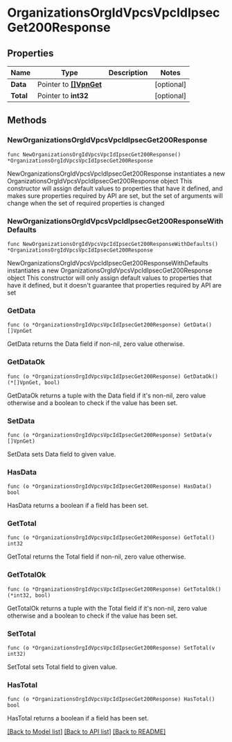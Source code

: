 # OrganizationsOrgIdVpcsVpcIdIpsecGet200Response

## Properties

Name | Type | Description | Notes
------------ | ------------- | ------------- | -------------
**Data** | Pointer to [**[]VpnGet**](VpnGet.md) |  | [optional] 
**Total** | Pointer to **int32** |  | [optional] 

## Methods

### NewOrganizationsOrgIdVpcsVpcIdIpsecGet200Response

`func NewOrganizationsOrgIdVpcsVpcIdIpsecGet200Response() *OrganizationsOrgIdVpcsVpcIdIpsecGet200Response`

NewOrganizationsOrgIdVpcsVpcIdIpsecGet200Response instantiates a new OrganizationsOrgIdVpcsVpcIdIpsecGet200Response object
This constructor will assign default values to properties that have it defined,
and makes sure properties required by API are set, but the set of arguments
will change when the set of required properties is changed

### NewOrganizationsOrgIdVpcsVpcIdIpsecGet200ResponseWithDefaults

`func NewOrganizationsOrgIdVpcsVpcIdIpsecGet200ResponseWithDefaults() *OrganizationsOrgIdVpcsVpcIdIpsecGet200Response`

NewOrganizationsOrgIdVpcsVpcIdIpsecGet200ResponseWithDefaults instantiates a new OrganizationsOrgIdVpcsVpcIdIpsecGet200Response object
This constructor will only assign default values to properties that have it defined,
but it doesn't guarantee that properties required by API are set

### GetData

`func (o *OrganizationsOrgIdVpcsVpcIdIpsecGet200Response) GetData() []VpnGet`

GetData returns the Data field if non-nil, zero value otherwise.

### GetDataOk

`func (o *OrganizationsOrgIdVpcsVpcIdIpsecGet200Response) GetDataOk() (*[]VpnGet, bool)`

GetDataOk returns a tuple with the Data field if it's non-nil, zero value otherwise
and a boolean to check if the value has been set.

### SetData

`func (o *OrganizationsOrgIdVpcsVpcIdIpsecGet200Response) SetData(v []VpnGet)`

SetData sets Data field to given value.

### HasData

`func (o *OrganizationsOrgIdVpcsVpcIdIpsecGet200Response) HasData() bool`

HasData returns a boolean if a field has been set.

### GetTotal

`func (o *OrganizationsOrgIdVpcsVpcIdIpsecGet200Response) GetTotal() int32`

GetTotal returns the Total field if non-nil, zero value otherwise.

### GetTotalOk

`func (o *OrganizationsOrgIdVpcsVpcIdIpsecGet200Response) GetTotalOk() (*int32, bool)`

GetTotalOk returns a tuple with the Total field if it's non-nil, zero value otherwise
and a boolean to check if the value has been set.

### SetTotal

`func (o *OrganizationsOrgIdVpcsVpcIdIpsecGet200Response) SetTotal(v int32)`

SetTotal sets Total field to given value.

### HasTotal

`func (o *OrganizationsOrgIdVpcsVpcIdIpsecGet200Response) HasTotal() bool`

HasTotal returns a boolean if a field has been set.


[[Back to Model list]](../README.md#documentation-for-models) [[Back to API list]](../README.md#documentation-for-api-endpoints) [[Back to README]](../README.md)


